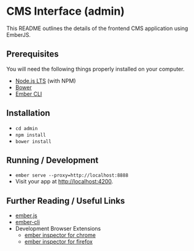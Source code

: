 # CMS Interface (admin)

This README outlines the details of the frontend CMS application using EmberJS.

## Prerequisites

You will need the following things properly installed on your computer.

* [Node.js LTS](https://nodejs.org/) (with NPM)
* [Bower](https://bower.io/)
* [Ember CLI](https://ember-cli.com/)

## Installation

* `cd admin`
* `npm install`
* `bower install`

## Running / Development

* `ember serve --proxy=http://localhost:8888`
* Visit your app at [http://localhost:4200](http://localhost:4200).

## Further Reading / Useful Links

* [ember.js](http://emberjs.com/)
* [ember-cli](https://ember-cli.com/)
* Development Browser Extensions
  * [ember inspector for chrome](https://chrome.google.com/webstore/detail/ember-inspector/bmdblncegkenkacieihfhpjfppoconhi)
  * [ember inspector for firefox](https://addons.mozilla.org/en-US/firefox/addon/ember-inspector/)
